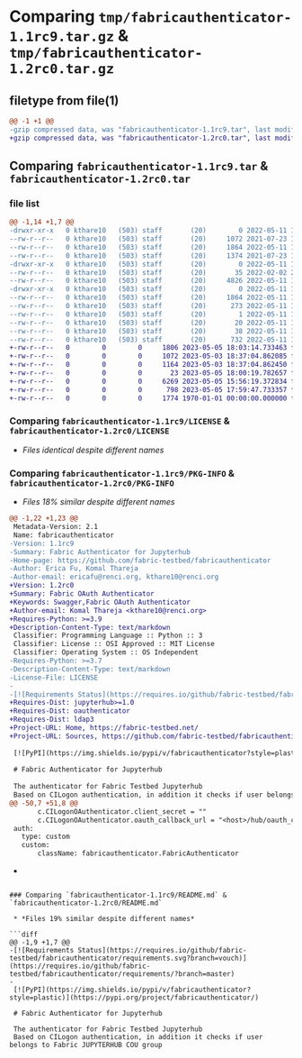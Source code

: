# Comparing `tmp/fabricauthenticator-1.1rc9.tar.gz` & `tmp/fabricauthenticator-1.2rc0.tar.gz`

## filetype from file(1)

```diff
@@ -1 +1 @@
-gzip compressed data, was "fabricauthenticator-1.1rc9.tar", last modified: Wed May 11 19:46:51 2022, max compression
+gzip compressed data, was "fabricauthenticator-1.2rc0.tar", last modified: Fri May  5 18:07:31 2023, max compression
```

## Comparing `fabricauthenticator-1.1rc9.tar` & `fabricauthenticator-1.2rc0.tar`

### file list

```diff
@@ -1,14 +1,7 @@
-drwxr-xr-x   0 kthare10   (503) staff       (20)        0 2022-05-11 19:46:51.203759 fabricauthenticator-1.1rc9/
--rw-r--r--   0 kthare10   (503) staff       (20)     1072 2021-07-23 17:00:43.000000 fabricauthenticator-1.1rc9/LICENSE
--rw-r--r--   0 kthare10   (503) staff       (20)     1864 2022-05-11 19:46:51.203365 fabricauthenticator-1.1rc9/PKG-INFO
--rw-r--r--   0 kthare10   (503) staff       (20)     1374 2021-07-23 17:00:43.000000 fabricauthenticator-1.1rc9/README.md
-drwxr-xr-x   0 kthare10   (503) staff       (20)        0 2022-05-11 19:46:51.201396 fabricauthenticator-1.1rc9/fabricauthenticator/
--rw-r--r--   0 kthare10   (503) staff       (20)       35 2022-02-02 20:21:50.000000 fabricauthenticator-1.1rc9/fabricauthenticator/__init__.py
--rw-r--r--   0 kthare10   (503) staff       (20)     4826 2022-05-11 19:46:17.000000 fabricauthenticator-1.1rc9/fabricauthenticator/fabricauthenticator.py
-drwxr-xr-x   0 kthare10   (503) staff       (20)        0 2022-05-11 19:46:51.202946 fabricauthenticator-1.1rc9/fabricauthenticator.egg-info/
--rw-r--r--   0 kthare10   (503) staff       (20)     1864 2022-05-11 19:46:50.000000 fabricauthenticator-1.1rc9/fabricauthenticator.egg-info/PKG-INFO
--rw-r--r--   0 kthare10   (503) staff       (20)      273 2022-05-11 19:46:51.000000 fabricauthenticator-1.1rc9/fabricauthenticator.egg-info/SOURCES.txt
--rw-r--r--   0 kthare10   (503) staff       (20)        1 2022-05-11 19:46:50.000000 fabricauthenticator-1.1rc9/fabricauthenticator.egg-info/dependency_links.txt
--rw-r--r--   0 kthare10   (503) staff       (20)       20 2022-05-11 19:46:51.000000 fabricauthenticator-1.1rc9/fabricauthenticator.egg-info/top_level.txt
--rw-r--r--   0 kthare10   (503) staff       (20)       38 2022-05-11 19:46:51.203879 fabricauthenticator-1.1rc9/setup.cfg
--rw-r--r--   0 kthare10   (503) staff       (20)      732 2022-05-11 19:46:30.000000 fabricauthenticator-1.1rc9/setup.py
+-rw-r--r--   0        0        0     1806 2023-05-05 18:03:14.733463 fabricauthenticator-1.2rc0/.gitignore
+-rw-r--r--   0        0        0     1072 2023-05-03 18:37:04.862085 fabricauthenticator-1.2rc0/LICENSE
+-rw-r--r--   0        0        0     1164 2023-05-03 18:37:04.862450 fabricauthenticator-1.2rc0/README.md
+-rw-r--r--   0        0        0       23 2023-05-05 18:00:19.782657 fabricauthenticator-1.2rc0/fabricauthenticator/__init__.py
+-rw-r--r--   0        0        0     6269 2023-05-05 15:56:19.372834 fabricauthenticator-1.2rc0/fabricauthenticator/fabricauthenticator.py
+-rw-r--r--   0        0        0      798 2023-05-05 17:59:47.733357 fabricauthenticator-1.2rc0/pyproject.toml
+-rw-r--r--   0        0        0     1774 1970-01-01 00:00:00.000000 fabricauthenticator-1.2rc0/PKG-INFO
```

### Comparing `fabricauthenticator-1.1rc9/LICENSE` & `fabricauthenticator-1.2rc0/LICENSE`

 * *Files identical despite different names*

### Comparing `fabricauthenticator-1.1rc9/PKG-INFO` & `fabricauthenticator-1.2rc0/PKG-INFO`

 * *Files 18% similar despite different names*

```diff
@@ -1,22 +1,23 @@
 Metadata-Version: 2.1
 Name: fabricauthenticator
-Version: 1.1rc9
-Summary: Fabric Authenticator for Jupyterhub
-Home-page: https://github.com/fabric-testbed/fabricauthenticator
-Author: Erica Fu, Komal Thareja
-Author-email: ericafu@renci.org, kthare10@renci.org
+Version: 1.2rc0
+Summary: Fabric OAuth Authenticator
+Keywords: Swagger,Fabric OAuth Authenticator
+Author-email: Komal Thareja <kthare10@renci.org>
+Requires-Python: >=3.9
+Description-Content-Type: text/markdown
 Classifier: Programming Language :: Python :: 3
 Classifier: License :: OSI Approved :: MIT License
 Classifier: Operating System :: OS Independent
-Requires-Python: >=3.7
-Description-Content-Type: text/markdown
-License-File: LICENSE
-
-[![Requirements Status](https://requires.io/github/fabric-testbed/fabricauthenticator/requirements.svg?branch=vouch)](https://requires.io/github/fabric-testbed/fabricauthenticator/requirements/?branch=master)
+Requires-Dist: jupyterhub>=1.0
+Requires-Dist: oauthenticator
+Requires-Dist: ldap3
+Project-URL: Home, https://fabric-testbed.net/
+Project-URL: Sources, https://github.com/fabric-testbed/fabricauthenticator
 
 [![PyPI](https://img.shields.io/pypi/v/fabricauthenticator?style=plastic)](https://pypi.org/project/fabricauthenticator/)
 
 # Fabric Authenticator for Jupyterhub
 
 The authenticator for Fabric Testbed Jupyterhub
 Based on CILogon authentication, in addition it checks if user belongs to Fabric JUPYTERHUB COU group
@@ -50,7 +51,8 @@
       c.CILogonOAuthenticator.client_secret = ""
       c.CILogonOAuthenticator.oauth_callback_url = "<host>/hub/oauth_callback"
 auth:
   type: custom
   custom:
       className: fabricauthenticator.FabricAuthenticator
 ```
+
```

### Comparing `fabricauthenticator-1.1rc9/README.md` & `fabricauthenticator-1.2rc0/README.md`

 * *Files 19% similar despite different names*

```diff
@@ -1,9 +1,7 @@
-[![Requirements Status](https://requires.io/github/fabric-testbed/fabricauthenticator/requirements.svg?branch=vouch)](https://requires.io/github/fabric-testbed/fabricauthenticator/requirements/?branch=master)
-
 [![PyPI](https://img.shields.io/pypi/v/fabricauthenticator?style=plastic)](https://pypi.org/project/fabricauthenticator/)
 
 # Fabric Authenticator for Jupyterhub
 
 The authenticator for Fabric Testbed Jupyterhub
 Based on CILogon authentication, in addition it checks if user belongs to Fabric JUPYTERHUB COU group
```

